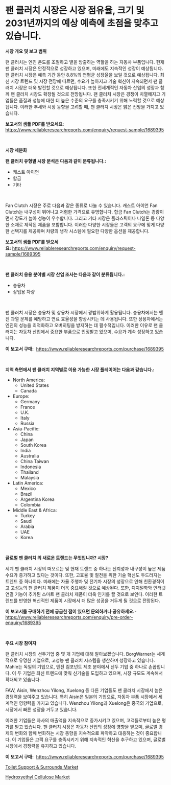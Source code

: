<p><h1>팬 클러치 시장은 시장 점유율, 크기 및 2031년까지의 예상 예측에 초점을 맞추고 있습니다.</h1></p><p><strong>시장 개요 및 보고 범위</strong></p>
<p><p>팬 클러치는 엔진 온도를 조절하고 열을 방출하는 역할을 하는 자동차 부품입니다. 현재 팬 클러치 시장은 안정적으로 성장하고 있으며, 미래에도 지속적인 성장이 예상됩니다. 팬 클러치 시장은 예측 기간 동안 8.8%의 연평균 성장율을 보일 것으로 예상됩니다. 최신 시장 트렌드 및 시장 전망에 따르면, 수요가 높아지고 기술 혁신이 지속되면서 팬 클러치 시장은 더욱 발전할 것으로 예상됩니다. 또한 전세계적인 자동차 산업의 성장과 함께 팬 클러치 시장도 확장될 것으로 전망됩니다. 팬 클러치 시장은 경쟁이 치열해지고 기업들은 품질과 성능에 대한 더 높은 수준의 요구를 충족시키기 위해 노력할 것으로 예상됩니다. 이러한 추세와 시장 동향을 고려할 때, 팬 클러치 시장은 밝은 전망을 가지고 있습니다.</p></p>
<p><strong>보고서의 샘플 PDF를 받으세요:</strong> <a href="https://www.reliableresearchreports.com/enquiry/request-sample/1689395">https://www.reliableresearchreports.com/enquiry/request-sample/1689395</a></p>
<p>&nbsp;</p>
<p><strong>시장 세분화</strong></p>
<p><strong>팬 클러치 유형별 시장 분석은 다음과 같이 분류됩니다.:</strong></p>
<p><ul><li>캐스트 아이언</li><li>합금</li><li>기타</li></ul></p>
<p>&nbsp;</p>
<p><p>Fan Clutch 시장은 주로 다음과 같은 종류로 나눌 수 있습니다. 캐스트 아이언 Fan Clutch는 내구성이 뛰어나고 저렴한 가격으로 유명합니다. 합금 Fan Clutch는 경량이면서 강도가 높아 성능이 우수합니다. 그리고 기타 시장은 플라스틱이나 나일론 등 다양한 소재로 제작된 제품을 포함합니다. 이러한 다양한 시장들은 고객의 요구에 맞게 다양한 선택지를 제공하며 차량의 냉각 시스템에 필요한 다양한 옵션을 제공합니다.</p></p>
<p><strong>보고서의 샘플 PDF를 받으세요:</strong>&nbsp;<a href="https://www.reliableresearchreports.com/enquiry/request-sample/1689395">https://www.reliableresearchreports.com/enquiry/request-sample/1689395</a></p>
<p>&nbsp;</p>
<p><strong> 팬 클러치 응용 분야별 시장 산업 조사는 다음과 같이 분류됩니다.:</strong></p>
<p><ul><li>승용차</li><li>상업용 차량</li></ul></p>
<p>&nbsp;</p>
<p><p>팬 클러치 시장은 승용차 및 상용차 시장에서 광범위하게 활용됩니다. 승용차에서는 엔진 과열 문제를 예방하고 연료 효율성을 향상시키는 데 사용됩니다. 또한 상용차에서는 엔진의 성능을 최적화하고 오버히팅을 방지하는 데 필수적입니다. 이러한 이유로 팬 클러치는 자동차 산업에서 중요한 부품으로 인정받고 있으며, 수요가 계속 성장하고 있습니다.</p></p>
<p><strong>이 보고서 구매:</strong>&nbsp; <a href="https://www.reliableresearchreports.com/purchase/1689395">https://www.reliableresearchreports.com/purchase/1689395</a></p>
<p>&nbsp;</p>
<p><strong>지역 측면에서 팬 클러치 지역별로 이용 가능한 시장 플레이어는 다음과 같습니다.:</strong></p>
<p><ul>
    <li>
        North America:
        <ul>
            <li>United States</li>
            <li>Canada</li>
        </ul>
    </li>
    <li>
        Europe:
        <ul>
            <li>Germany</li>
            <li>France</li>
            <li>U.K.</li>
            <li>Italy</li>
            <li>Russia</li>
        </ul>
    </li>
    <li>
        Asia-Pacific:
        <ul>
            <li>China</li>
            <li>Japan</li>
            <li>South Korea</li>
            <li>India</li>
            <li>Australia</li>
            <li>China Taiwan</li>
            <li>Indonesia</li>
            <li>Thailand</li>
            <li>Malaysia</li>
        </ul>
    </li>
    <li>
        Latin America:
        <ul>
            <li>Mexico</li>
            <li>Brazil</li>
            <li>Argentina Korea</li>
            <li>Colombia</li>
        </ul>
    </li>
    <li>
        Middle East & Africa:
        <ul>
            <li>Turkey</li>
            <li>Saudi</li>
            <li>Arabia</li>
            <li>UAE</li>
            <li>Korea</li>
        </ul>
    </li>
    </ul></p>
<p>&nbsp;</p>
<p><strong>글로벌 팬 클러치 의 새로운 트렌드는 무엇입니까? 시장?</strong></p>
<p><p>세계 팬 클러치 시장의 떠오르는 및 현재 트렌드 중 하나는 신뢰성과 내구성이 높은 제품 수요가 증가하고 있다는 것이다. 또한, 고효율 및 절전을 위한 기술 혁신도 두드러지는 트렌드 중 하나이다. 미래에는 자율 주행차 및 전기차 시장의 성장으로 인해 친환경적이고 고성능의 팬 클러치 제품이 더욱 중요해질 것으로 예상된다. 또한, 디지털화와 인터넷 연결 기능이 추가된 스마트 팬 클러치 제품이 더욱 인기를 끌 것으로 보인다. 이러한 트렌드를 반영한 혁신적인 제품이 시장에서 더 많은 성공을 거두게 될 것으로 전망된다.</p></p>
<p><strong>이 보고서를 구매하기 전에 궁금한 점이 있으면 문의하거나 공유하세요.</strong>- <a href="https://www.reliableresearchreports.com/enquiry/pre-order-enquiry/1689395">https://www.reliableresearchreports.com/enquiry/pre-order-enquiry/1689395</a></p>
<p>&nbsp;</p>
<p><strong>주요 시장 참여자</strong></p>
<p><p>팬 클러치 시장의 선두기업 중 몇 개 기업에 대해 알아보겠습니다. BorgWarner는 세계적으로 유명한 기업으로, 고성능 팬 클러치 시스템을 생산하며 성장하고 있습니다. Mahle는 독일의 기업으로, 엔진 컴포넌트 제조 분야에서 선두 기업 중 하나로 손꼽힙니다. 이 두 기업은 최신 트렌드에 맞춰 신기술을 도입하고 있으며, 시장 규모도 계속해서 확대되고 있습니다.</p><p>FAW, Aisin, Wenzhou Yilong, Xuelong 등 다른 기업들도 팬 클러치 시장에서 높은 경쟁력을 보여주고 있습니다. 특히 Aisin은 일본의 기업으로, 자동차 부품 시장에서 세계적인 영향력을 가지고 있습니다. Wenzhou Yilong과 Xuelong은 중국의 기업으로, 시장에서 빠른 성장을 거두고 있습니다.</p><p>이러한 기업들은 자사의 매출액을 지속적으로 증가시키고 있으며, 고객들로부터 높은 평가를 받고 있습니다. 팬 클러치 시장은 자동차 산업의 성장에 영향을 받으며, 글로벌 경제의 변화와 함께 변화하는 시장 동향을 지속적으로 파악하고 대응하는 것이 중요합니다. 이 기업들은 고객 요구를 충족시키기 위해 지속적인 혁신을 추구하고 있으며, 글로벌 시장에서 경쟁력을 유지하고 있습니다.</p></p>
<p><strong>이 보고서 구매:</strong>&nbsp;&nbsp;<a href="https://www.reliableresearchreports.com/purchase/1689395">https://www.reliableresearchreports.com/purchase/1689395</a></p>
<p><p><a href="https://butternut-bug-553.notion.site/Toilet-Support-Surrounds-Market-Challenges-Opportunities-and-Growth-Drivers-and-Major-Market-Pl-a19ddf157491466ca7ff265eb4af49fe">Toilet Support & Surrounds Market</a></p><p><a href="https://github.com/Glendatilghmankmgz0rbhwpy/Market-Research-Report-List-1/blob/main/hydroxyethyl-cellulose-market.md">Hydroxyethyl Cellulose Market</a></p></p>
